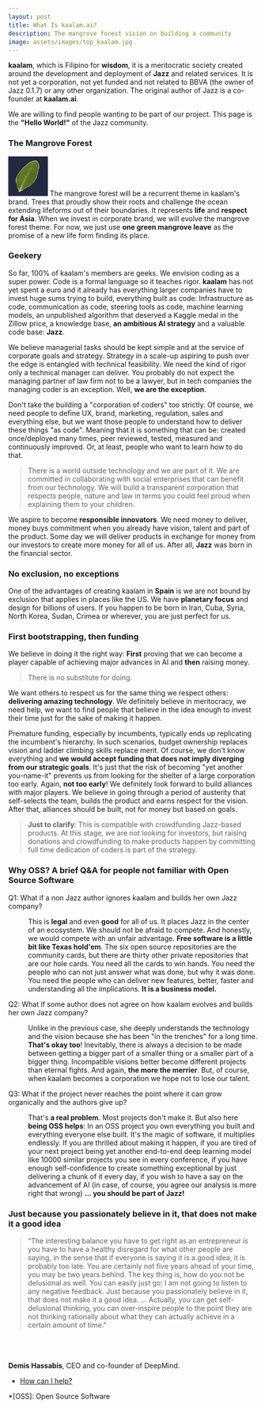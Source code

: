 ```yaml
---
layout: post
title: What Is kaalam.ai?
description: The mangrove forest vision on building a community
image: assets/images/top_kaalam.jpg
---
```

<div id="main" class="alt">
<section id="one">

<div class="box">
<p><b>kaalam</b>, which is Filipino for <b>wisdom</b>, it is a meritocratic society created around the development and deployment
of <b>Jazz</b> and related services. It is not yet a corporation, not yet funded and not related to BBVA (the owner of Jazz 0.1.7) or any
other organization. The original author of Jazz is a co-founder at <b>kaalam.ai</b>.</p>
</div>

<p>We are willing to find people wanting to be part of our project. This page is the <b>"Hello World!"</b> of the Jazz community.</p>

<h3>The Mangrove Forest</h3>

<p><span class="image left"><img src="/kaalam/assets/images/logo_80.png" alt="" style="width:80px;" /></span>
The mangrove forest will be a recurrent theme in kaalam's brand. Trees that proudly show their roots and challenge the ocean extending
lifeforms out of their boundaries. It represents <b>life</b> and <b>respect for Asia</b>. When we invest in corporate brand, we will evolve
the mangrove forest theme. For now, we just use <b>one green mangrove leave</b> as the promise of a new life form finding its place.
</p>

<h3>Geekery</h3>

<p>So far, 100% of kaalam's members are geeks. We envision coding as a super power. Code is a formal language so it teaches rigor.
<b>kaalam</b> has not yet spent a euro and it already has everything larger companies have to invest huge sums trying to build, everything
built as code: Infrastructure as code, communication as code, steering tools as code, machine learning models, an unpublished algorithm that
deserved a Kaggle medal in the Zillow price, a knowledge base, <b>an ambitious AI strategy</b> and a valuable code base: <b>Jazz</b>.</p>

<p>We believe managerial tasks should be kept simple and at the service of corporate goals and strategy. Strategy in a scale-up aspiring to
push over the edge is entangled with technical feasibility. We need the kind of rigor only a technical manager can deliver. You probably do
not expect the managing partner of law firm not to be a lawyer, but in tech companies the managing coder is an exception. Well, <b>we are
the exception</b>.</p>

<p>Don't take the building a "corporation of coders" too strictly. Of course, we need people to define UX, brand, marketing, regulation,
sales and everything else, but we want those people to understand how to deliver these things "as code". Meaning that it is something that
can be: created once/deployed many times, peer reviewed, tested, measured and continuously improved. Or, at least, people who want to learn
how to do that.</p>

<blockquote>There is a world outside technology and we are part of it. We are committed in collaborating with social enterprises that can
benefit from our technology. We will build a transparent corporation that respects people, nature and law in terms you could feel proud when
explaining them to your children.</blockquote>

<p>We aspire to become <b>responsible innovators</b>. We need money to deliver, money buys commitment when you already have vision, talent
and part of the product. Some day we will deliver products in exchange for money from our investors to create more money for all of us.
After all, <b>Jazz</b> was born in the financial sector.</p>

<h3>No exclusion, no exceptions</h3>

<p>One of the advantages of creating kaalam in <b>Spain</b> is we are not bound by exclusion that applies in places like the US. We
have <b>planetary focus</b> and  design for billions of users. If you happen to be born in Iran, Cuba, Syria, North Korea, Sudan, Crimea
or wherever, you are just perfect for us.</p>

<h3>First bootstrapping, then funding</h3>

<p>We believe in doing it the right way: <b>First</b> proving that we can become a player capable of achieving major advances in AI and
<b>then</b> raising money.</p>

<blockquote>There is no substitute for doing.</blockquote>

<p>We want others to respect us for the same thing we respect others: <b>delivering amazing technology</b>. We definitely believe in
meritocracy, we need help, we want to find people that believe in the idea enough to invest their time just for the sake of making it
happen.</p>

<p>Premature funding, especially by incumbents, typically ends up replicating the incumbent's hierarchy. In such scenarios, budget ownership
replaces vision and ladder climbing skills replace merit. Of course, we don't know everything and <b>we would accept funding that does not
imply diverging from our strategic goals</b>. It's just that the risk of becoming "yet another you-name-it" prevents us from looking for the
shelter of a large corporation too early. Again, <b>not too early</b>! We definitely look forward to build alliances with major players. We
believe in going through a period of austerity that self-selects the team, builds the product and earns respect for the vision. After that,
alliances should be built, not for money but based on goals.</p>

<blockquote><b>Just to clarify</b>: This is compatible with crowdfunding Jazz-based products. At this stage, we are not looking for
investors, but raising donations and crowdfunding to make products happen by committing full time dedication of coders is part of the
strategy.</blockquote>

<h3>Why OSS? A brief Q&A for people not familiar with Open Source Software</h3>
<dl>
	<dt>Q1: What if a non Jazz author ignores kaalam and builds her own Jazz company?</dt>
	<dd>
		<p>This is <b>legal</b> and even <b>good</b> for all of us. It places Jazz in the center of an ecosystem. We should not be afraid to
compete. And honestly, we would compete with an unfair advantage. <b>Free software is a little bit like Texas hold'em</b>. The six open
source repositories are the community cards, but there are thirty other private repositories that are our hole cards. You need all the cards
to win hands. You need the people who can not just answer what was done, but why it was done. You need the people who can deliver new
features, better, faster and understanding all the implications. <b>It is a business model.</b></p>
	</dd>
	<dt>Q2: What if some author does not agree on how kaalam evolves and builds her own Jazz company?</dt>
	<dd>
		<p>Unlike in the previous case, she deeply understands the technology and the vision because she has been "in the trenches" for a
long time. <b>That's okay too</b>! Inevitably, there is always a decision to be made between getting a bigger part of a smaller thing or a
smaller part of a bigger thing. Incompatible visions better become different projects than eternal fights. And again, <b>the more the
merrier</b>. But, of course, when kaalam becomes a corporation we hope not to lose our talent.</p>
	</dd>
	<dt>Q3: What if the project never reaches the point where it can grow organically and the authors give up?</dt>
	<dd>
		<p>That's <b>a real problem</b>. Most projects don't make it. But also here <b>being OSS helps</b>: In an OSS project you own
everything you built and everything everyone else built. It's the magic of software, it multiplies endlessly. If you are thrilled about
making it happen, if you are tired of your next project being yet another end-to-end deep learning model like 10000 similar projects you
see in every conference, if you have enough self-confidence to create something exceptional by just delivering a chunk of it every day,
if you wish to have a say on the advancement of AI (in case, of course, you agree our analysis is more right that wrong)
<b>... you should be part of Jazz!</b></p>
	</dd>
</dl>

<div class="inner">
<h3>Just because you passionately believe in it, that does not make it a good idea</h3>
<div class="row">
<div class="6u 12u$(small)">
<blockquote>
“The interesting balance you have to get right as an entrepreneur is you have to have a healthy disregard for what other people are saying,
in the sense that if everyone is saying it is a good idea, it is probably too late. You are certainly not five years ahead of your time, you
may be two years behind. The key thing is, how do you not be delusional as well. You can easily just go: I am not going to listen to any
negative feedback. Just because you passionately believe in it, that does not make it a good idea. ... Actually, you can get self-delusional
thinking, you can over-inspire people to the point they are not thinking rationally about what they can actually achieve in a certain amount
of time."
</blockquote>
</div>
<div class="6u$ 12u$(small)">
<br/><br/><br/>
<b>Demis Hassabis</b>, CEO and co-founder of DeepMind.
</div>
</div>
</div>

<ul class="actions small">
	<li><a href="/jazz_reference/contributing_welcome_all.html" class="button small">How can I help?</a></li>
</ul>

</section>
</div>

*[OSS]: Open Source Software
